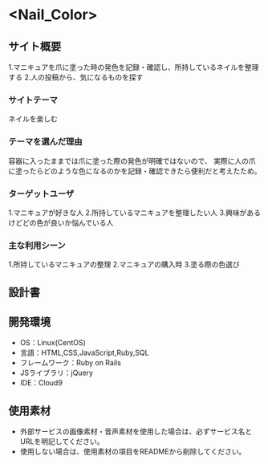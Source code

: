 # <Nail_Color>

## サイト概要
1.マニキュアを爪に塗った時の発色を記録・確認し、所持しているネイルを整理する
2.人の投稿から、気になるものを探す

### サイトテーマ
ネイルを楽しむ


### テーマを選んだ理由
容器に入ったままでは爪に塗った際の発色が明確ではないので、
実際に人の爪に塗ったらどのような色になるのかを記録・確認できたら便利だと考えたため。


### ターゲットユーザ
1.マニキュアが好きな人
2.所持しているマニキュアを整理したい人
3.興味があるけどどの色が良いか悩んでいる人


### 主な利用シーン
1.所持しているマニキュアの整理
2.マニキュアの購入時
3.塗る際の色選び


## 設計書


## 開発環境
- OS：Linux(CentOS)
- 言語：HTML,CSS,JavaScript,Ruby,SQL
- フレームワーク：Ruby on Rails
- JSライブラリ：jQuery
- IDE：Cloud9

## 使用素材
- 外部サービスの画像素材・音声素材を使用した場合は、必ずサービス名とURLを明記してください。
- 使用しない場合は、使用素材の項目をREADMEから削除してください。